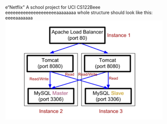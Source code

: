 e“Netflix"
A school project for UCI CS122Beee
eeeeeeeeeeeeeeeeeeeeaaaaaaaa
whole structure should look like this:
eeeeaaaaaaa
![image](https://github.com/cxk123/-Netflix-CS122B/blob/master/images/struture.PNG)
